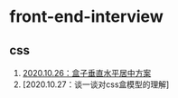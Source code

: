 # front-end-interview

## css
1. [2020.10.26：盒子垂直水平居中方案](https://github.com/tkiddo/front-end-interview/issues/1)
2. [2020.10.27：谈一谈对css盒模型的理解]
